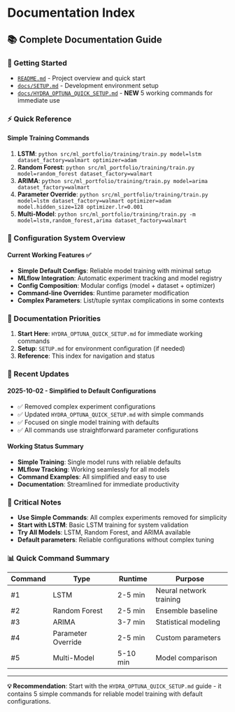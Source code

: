 # Documentation Index

## 📚 Complete Documentation Guide

### 🚀 Getting Started
- [`README.md`](../README.md) - Project overview and quick start
- [`docs/SETUP.md`](SETUP.md) - Development environment setup
- [`docs/HYDRA_OPTUNA_QUICK_SETUP.md`](HYDRA_OPTUNA_QUICK_SETUP.md) - **NEW** 5 working commands for immediate use

### ⚡ Quick Reference

#### Simple Training Commands
1. **LSTM**: `python src/ml_portfolio/training/train.py model=lstm dataset_factory=walmart optimizer=adam`
2. **Random Forest**: `python src/ml_portfolio/training/train.py model=random_forest dataset_factory=walmart`
3. **ARIMA**: `python src/ml_portfolio/training/train.py model=arima dataset_factory=walmart`
4. **Parameter Override**: `python src/ml_portfolio/training/train.py model=lstm dataset_factory=walmart optimizer=adam model.hidden_size=128 optimizer.lr=0.001`
5. **Multi-Model**: `python src/ml_portfolio/training/train.py -m model=lstm,random_forest,arima dataset_factory=walmart`

### 🔧 Configuration System Overview

#### Current Working Features ✅
- **Simple Default Configs**: Reliable model training with minimal setup
- **MLflow Integration**: Automatic experiment tracking and model registry
- **Config Composition**: Modular configs (model + dataset + optimizer)
- **Command-line Overrides**: Runtime parameter modification
- **Complex Parameters**: List/tuple syntax complications in some contexts

### 🎯 Documentation Priorities

1. **Start Here**: `HYDRA_OPTUNA_QUICK_SETUP.md` for immediate working commands
2. **Setup**: `SETUP.md` for environment configuration (if needed)
3. **Reference**: This index for navigation and status

### 🔄 Recent Updates

#### 2025-10-02 - **Simplified to Default Configurations**
- ✅ Removed complex experiment configurations
- ✅ Updated `HYDRA_OPTUNA_QUICK_SETUP.md` with simple commands
- ✅ Focused on single model training with defaults
- ✅ All commands use straightforward parameter configurations

#### Working Status Summary
- **Simple Training**: Single model runs with reliable defaults
- **MLflow Tracking**: Working seamlessly for all models
- **Command Examples**: All simplified and easy to use
- **Documentation**: Streamlined for immediate productivity

### 🚨 Critical Notes

- **Use Simple Commands**: All complex experiments removed for simplicity
- **Start with LSTM**: Basic LSTM training for system validation
- **Try All Models**: LSTM, Random Forest, and ARIMA available
- **Default parameters**: Reliable configurations without complex tuning

### 📊 Quick Command Summary

| Command | Type | Runtime | Purpose |
|---------|------|---------|---------|
| #1 | LSTM | 2-5 min | Neural network training |
| #2 | Random Forest | 2-5 min | Ensemble baseline |
| #3 | ARIMA | 3-7 min | Statistical modeling |
| #4 | Parameter Override | 2-5 min | Custom parameters |
| #5 | Multi-Model | 5-10 min | Model comparison |

---

**💡 Recommendation**: Start with the `HYDRA_OPTUNA_QUICK_SETUP.md` guide - it contains 5 simple commands for reliable model training with default configurations.

